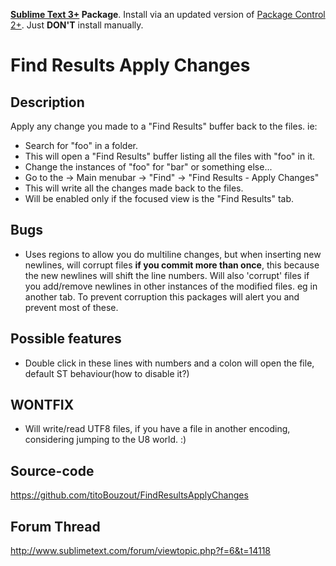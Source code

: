 **[Sublime Text 3+](http://www.sublimetext.com/) Package**. Install via an updated version of  [Package Control 2+](https://sublime.wbond.net/installation). Just **DON'T** install manually.

# Find Results Apply Changes

## Description

Apply any change you made to a "Find Results" buffer back to the files. ie:
- Search for "foo" in a folder.
- This will open a "Find Results" buffer listing all the files with "foo" in it.
- Change the instances of "foo" for "bar" or something else...
- Go to the -> Main menubar -> "Find" -> "Find Results - Apply Changes"
- This will write all the changes made back to the files.
- Will be enabled only if the focused view is the "Find Results" tab.

## Bugs

- Uses regions to allow you do multiline changes, but when inserting new newlines, will corrupt files **if you commit more than once**, this because the new newlines will shift the line numbers. Will also 'corrupt' files if you add/remove newlines in other instances of the modified files. eg in another tab. To prevent corruption this packages will alert you and prevent most of these.

## Possible features

- Double click in these lines with numbers and a colon will open the file, default ST behaviour(how to disable it?)

## WONTFIX

- Will write/read UTF8 files, if you have a file in another encoding, considering jumping to the U8 world. :)

## Source-code

https://github.com/titoBouzout/FindResultsApplyChanges

## Forum Thread

http://www.sublimetext.com/forum/viewtopic.php?f=6&t=14118
